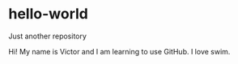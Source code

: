 # hello-world
Just another repository

Hi!
My name is Victor and I am learning to use GitHub.
I love swim.
